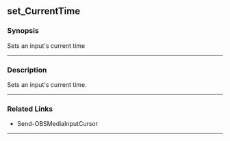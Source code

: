 set_CurrentTime
---------------

### Synopsis
Sets an input's current time

---

### Description

Sets an input's current time.

---

### Related Links
* Send-OBSMediaInputCursor

---
